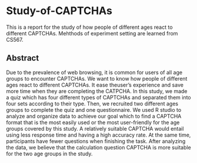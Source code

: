 # Study-of-CAPTCHAs
This is a report for the study of how people of different ages react to different CAPTCHAs.
Mehthods of experiment setting are learned from CS567.
## Abstract
Due to the prevalence of web browsing, it is common for users of all age groups to encounter CAPTCHAs. We want to know how people of different ages react to different CAPTCHAs. 
It ease theuser’s experience and save more time when they are completing the CATPCHA.
In this study, we made a quiz which has four different types of CAPTCHAs and separated them into four sets according to their type. 
Then, we recruited two different ages groups to complete the quiz and one questionnaire. 
We used R studio to analyze and organize data to achieve our goal which to find a CAPTCHA format that is the most easily used or the most user-friendly for the age groups covered by this study. 
A relatively suitable CAPTCHA would entail using less response time and having a high accuracy rate. 
At the same time, participants have fewer questions when finishing the task. After analyzing the data, we believe that the calculation question CAPTCHA is more suitable for the two age groups in the study.
